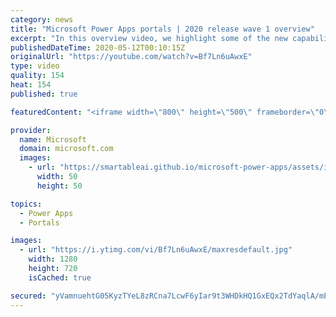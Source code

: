 ```yaml
---
category: news
title: "Microsoft Power Apps portals | 2020 release wave 1 overview"
excerpt: "In this overview video, we highlight some of the new capabilities included in the latest update to Microsoft Power Apps portals.     Here are the capabilities covered:   •    Power BI integration, so you can quickly add Power BI reports, tables, and dashboards to your portals without coding.  •    Themes"
publishedDateTime: 2020-05-12T00:10:15Z
originalUrl: "https://youtube.com/watch?v=Bf7Ln6uAwxE"
type: video
quality: 154
heat: 154
published: true

featuredContent: "<iframe width=\"800\" height=\"500\" frameborder=\"0\" src=\"https://www.youtube.com/embed/Bf7Ln6uAwxE\" allow=\"accelerometer; autoplay; encrypted-media; gyroscope; picture-in-picture\" allowfullscreen></iframe>"

provider:
  name: Microsoft
  domain: microsoft.com
  images:
    - url: "https://smartableai.github.io/microsoft-power-apps/assets/images/organizations/microsoft.com-50x50.jpg"
      width: 50
      height: 50

topics:
  - Power Apps
  - Portals

images:
  - url: "https://i.ytimg.com/vi/Bf7Ln6uAwxE/maxresdefault.jpg"
    width: 1280
    height: 720
    isCached: true

secured: "yVamnuehtG05KyzTYeL8zRCna7LcwF6yIar9t3WHDkHQ1GxEQx2TdYaqlA/mELdjKR5BTZ7hlzZ1Qij9QI4WRq/CmaTHhx9hMsMMy9RtK8mHPs13phFH1uE1sFO2hjy6lTqPrmCHlm0Ve6e0B5w13sD657fItL+e5i0hiIdhZ1C2LnPpq8xOYY1a9gGtN2pZvqPvrvOwx01pB7efliEg+yeegH9CXxVYgJNaJdRoNXOjMQBuFAfPW2npaOTJgqktJ4Shl444scPW4urwHdG2TrHXr418JRfWdbMNPyPgCk5n8/DcTqNEdYTGFRB062ID6VkY/8ZvqJGQkbzbmEPdVfUBWgBCowQ3Sb33349er79S27N19CkYZ5rq9UvQvnR7EE8HCQ4YHIag2aeHPtjQoMfObHVEWND0gS7Ph+pOCh3Y+1ix80hyZltLHdCylyYo;ncqAh9jszz6dmF4xXBMf8w=="
---
```


